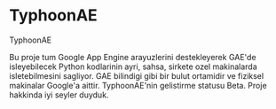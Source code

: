 # TyphoonAE


TyphoonAE



Bu proje tum Google App Engine arayuzlerini destekleyerek GAE'de isleyebilecek Python kodlarinin ayri, sahsa, sirkete ozel makinalarda isletebilmesini sagliyor. GAE bilindigi gibi bir bulut ortamidir ve fiziksel makinalar Google'a aittir. TyphoonAE'nin gelistirme statusu Beta. Proje hakkinda iyi seyler duyduk.




